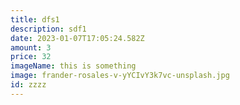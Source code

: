 ```yaml
---
title: dfs1
description: sdf1
date: 2023-01-07T17:05:24.582Z
amount: 3
price: 32
imageName: this is something
image: frander-rosales-v-yYCIvY3k7vc-unsplash.jpg
id: zzzz
---
```

